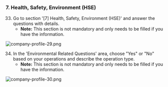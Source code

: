 ### 7. Health, Safety, Environment (HSE)

33. Go to section '[7] Health, Safety, Environment (HSE)' and answer the questions with details.
    * **Note:** This section is not mandatory and only needs to be filled if you have the information.

![company-profile-29.png](images/company-profile-29.png)

34. In the 'Environmental Related Questions' area, choose "Yes" or "No" based on your operations and describe the operation type.
    * **Note:** This section is not mandatory and only needs to be filled if you have the information.

![company-profile-30.png](images/company-profile-30.png)